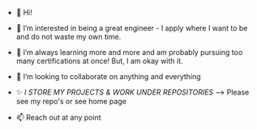 - 👋 Hi!

- 👀 I’m interested in being a great engineer - I apply where I want to be and do not waste my own time.

- 🌱 I’m always learning more and more and am probably pursuing too many certifications at once! But, I am okay with it.

- 💞️ I’m looking to collaborate on anything and everything 

- ✨ _I STORE MY PROJECTS & WORK UNDER REPOSITORIES_ --> Please see my repo's or see home page

- 📫 Reach out at any point

<!---
This is a ✨ special ✨ repository because its `README.md` (this file) appears on your GitHub profile.
You can click the Preview link to take a look at your changes.
--->
